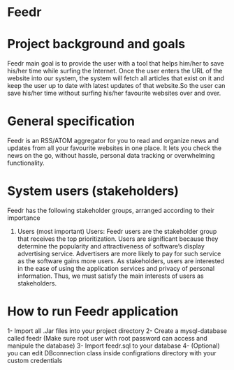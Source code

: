 # Feedr

# Project background and goals

Feedr main goal is to provide the user with a tool that helps him/her to save his/her time while surfing the
Internet.
Once the user enters the URL of the website into our system, the system will fetch all articles that exist on it
and keep the user up to date with latest updates of that website.So the user can save his/her time without
surfing his/her favourite websites over and over.

# General specification
Feedr is an RSS/ATOM aggregator for you to read and organize news and updates from all your favourite
websites in one place. It lets you check the news on the go, without hassle, personal data tracking or
overwhelming functionality.

# System users (stakeholders)
Feedr has the following stakeholder groups, arranged according to their importance
1. Users (most important)
Users: Feedr users are the stakeholder group that receives the top prioritization. Users are
significant because they determine the popularity and attractiveness of software’s display
advertising service. Advertisers are more likely to pay for such service as the software gains more
users. As stakeholders, users are interested in the ease of using the application services and
privacy of personal information. Thus, we must satisfy the main interests of users as stakeholders.

# How to run Feedr application
1- Import all .Jar files into your project directory
2- Create a mysql-database called feedr (Make sure root user with root password can access and manipule the database)
3- Import feedr.sql to your database
4- (Optional) you can edit DBconnection class inside configrations directory with your custom credentials
